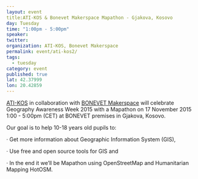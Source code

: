```yaml
---
layout: event
title:ATI-KOS & Bonevet Makerspace Mapathon - Gjakova, Kosovo
day: Tuesday
time: "1:00pm - 5:00pm"
speaker: 
twitter: 
organization: ATI-KOS, Bonevet Makerspace
permalink: event/ati-kos2/
tags: 
  - tuesday
category: event
published: true
lat: 42.37999
lon: 20.42859
---
```


[ATI-KOS](www.ati-kos.com) in collaboration with [BONEVET Makerspace](www.bonevet.org) will celebrate Geography Awareness Week 2015 with a Mapathon on 17 November 2015 1:00 - 5:00pm (CET) at BONEVET premises in Gjakova, Kosovo.

Our goal is to help 10-18 years old pupils to:

·         Get more information about Geographic Information System (GIS),

·         Use free and open source tools for GIS and

·         In the end it we’ll be Mapathon using OpenStreetMap and Humanitarian Mapping HotOSM.
